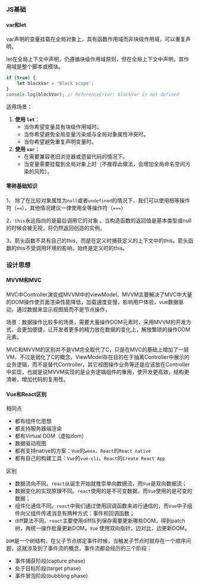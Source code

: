 ### JS基础

#### var和let

var声明的变量挂载在全局对象上，具有函数作用域而非块级作用域，可以重复声明。

let在全局上下文中声明，仍遵循块级作用域原则，但在全局上下文中声明，其作用域是整个脚本或模块。

```javascript
if (true) {
    let blockVar = 'Block scope';
}
console.log(blockVar); // ReferenceError: blockVar is not defined

```

适用场景：

1. **使用 `let`**：
   - 当你希望变量具有块级作用域时。
   - 当你希望避免全局变量污染或与全局对象属性冲突时。
   - 当你希望避免重复声明变量时。
2. **使用 `var`**：
   - 在需要兼容老旧浏览器或遗留代码的情况下。
   - 当变量需要挂载到全局对象上时（不推荐此做法，会增加全局命名空间污染的风险）。



#### 零碎基础知识

1、 除了在比较对象属性为`null`或者`undefined`的情况下，我们可以使用相等操作符（`==`），其他情况建议一律使用全等操作符（`===`） 

2、`this`永远指向的是最后调用它的对象 。当构造函数的返回值是基本类型或null的时候会被无视，将仍然返回创造的实例。

3、箭头函数不具有自己的this，而是在定义时捕获定义的上下文中的this。箭头函数的this不受调用环境的影响，始终是定义时的this。



### 设计思想

#### MVVM和MVC

MVC中Controller演变成MVVM中的viewModel，MVVM主要解决了MVC中大量的DOM操作使页面渲染性能降低，加载速度变慢，影响用户体验，vue数据驱动，通过数据来显示视图层而不是节点操作，

场景：数据操作比较多的场景，需要大量操作DOM元素时，采用MVVM的开发方式，会更加便捷，让开发者更多的精力放在数据的变化上，解放繁琐的操作DOM元素。

 MVC和MVVM的区别并不是VM完全取代了C，只是在MVC的基础上增加了一层VM，不过是弱化了C的概念，ViewModel存在目的在于抽离Controller中展示的业务逻辑，而不是替代Controller，其它视图操作业务等还是应该放在Controller中实现，也就是说MVVM实现的是业务逻辑组件的重用，使开发更高效，结构更清晰，增加代码的复用性。 



#### Vue和React区别

相同点

- 都有组件化思想
- 都支持服务器端渲染
- 都有Virtual DOM（虚拟dom）
- 数据驱动视图
- 都有支持native的方案：`Vue`的`weex`、`React`的`React native`
- 都有自己的构建工具：`Vue`的`vue-cli`、`React`的`Create React App`

区别

- 数据流向不同。`react`从诞生开始就推崇单向数据流，而`Vue`是双向数据流；
- 数据变化的实现原理不同。`react`使用的是不可变数据，而`Vue`使用的是可变的数据；
- 组件化通信不同。`react`中我们通过使用回调函数来进行通信的，而`Vue`中子组件向父组件传递消息有两种方式：事件和回调函数；
- diff算法不同。`react`主要使用diff队列保存需要更新哪些DOM，得到patch树，再统一操作批量更新DOM。`Vue` 使用双向指针，边对比，边更新DOM。



`DOM`是一个树结构，在父子节点绑定事件时候，当触发子节点时就存在一个顺序问题，这就涉及到了事件流的概念，事件流都会经历的三个阶段：

- 事件捕获阶段(capture phase)
- 处于目标阶段(target phase)
- 事件冒泡阶段(bubbling phase)
